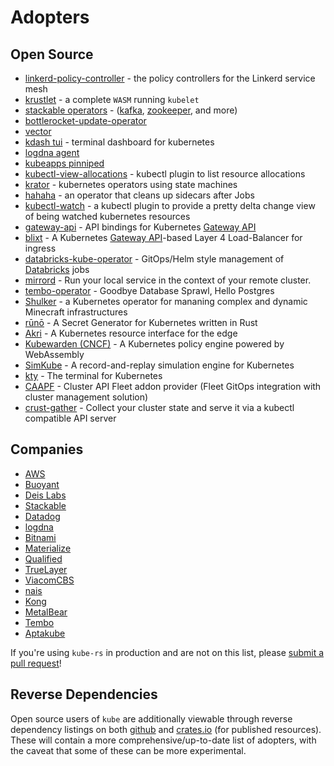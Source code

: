 # Adopters

## Open Source

- [linkerd-policy-controller](https://github.com/linkerd/linkerd2/tree/main/policy-controller) - the policy controllers for the Linkerd service mesh
- [krustlet](https://github.com/krustlet/krustlet) - a complete `WASM` running `kubelet`
- [stackable operators](https://github.com/stackabletech) - ([kafka](https://github.com/stackabletech/kafka-operator), [zookeeper](https://github.com/stackabletech/zookeeper-operator), and more)
- [bottlerocket-update-operator](https://github.com/bottlerocket-os/bottlerocket-update-operator)
- [vector](https://vector.dev/)
- [kdash tui](https://github.com/kdash-rs/kdash) - terminal dashboard for kubernetes
- [logdna agent](https://github.com/logdna/logdna-agent-v2)
- [kubeapps pinniped](https://github.com/kubeapps/kubeapps/tree/master/cmd/pinniped-proxy)
- [kubectl-view-allocations](https://github.com/davidB/kubectl-view-allocations) - kubectl plugin to list resource allocations
- [krator](https://github.com/krator-rs/krator) - kubernetes operators using state machines
- [hahaha](https://github.com/nais/hahaha) - an operator that cleans up sidecars after Jobs
- [kubectl-watch](https://github.com/imuxin/kubectl-watch) - a kubectl plugin to provide a pretty delta change view of being watched kubernetes resources
- [gateway-api](https://crates.io/crates/gateway-api) - API bindings for Kubernetes [Gateway API](https://gateway-api.sigs.k8s.io)
- [blixt](https://github.com/kong/blixt) - A Kubernetes [Gateway API](https://gateway-api.sigs.k8s.io)-based Layer 4 Load-Balancer for ingress
- [databricks-kube-operator](https://github.com/mach-kernel/databricks-kube-operator) - GitOps/Helm style management of [Databricks](https://www.databricks.com/) jobs
- [mirrord](https://github.com/metalbear-co/mirrord) - Run your local service in the context of your remote cluster.
- [tembo-operator](https://github.com/tembo-io/tembo-stacks/tree/main/tembo-operator) - Goodbye Database Sprawl, Hello Postgres
- [Shulker](https://github.com/jeremylvln/shulker) - a Kubernetes operator for mananing complex and dynamic Minecraft infrastructures
- [rūnō](https://github.com/aljoshare/runo) - A Secret Generator for Kubernetes written in Rust
- [Akri](https://github.com/project-akri/akri) - A Kubernetes resource interface for the edge
- [Kubewarden (CNCF)](https://www.kubewarden.io/) - A Kubernetes policy engine powered by WebAssembly
- [SimKube](https://github.com/acrlabs/simkube) - A record-and-replay simulation engine for Kubernetes
- [kty](https://kty.dev) - The terminal for Kubernetes
- [CAAPF](https://github.com/rancher-sandbox/cluster-api-addon-provider-fleet) - Cluster API Fleet addon provider (Fleet GitOps integration with cluster management solution)
- [crust-gather](https://github.com/crust-gather/crust-gather) - Collect your cluster state and serve it via a kubectl compatible API server

## Companies

- [AWS](https://aws.amazon.com/)
- [Buoyant](https://buoyant.io)
- [Deis Labs](https://deislabs.io)
- [Stackable](https://www.stackable.de)
- [Datadog](https://www.datadoghq.com/)
- [logdna](https://www.logdna.com)
- [Bitnami](https://bitnami.com)
- [Materialize](http://materialize.com)
- [Qualified](https://www.qualified.io)
- [TrueLayer](https://truelayer.com)
- [ViacomCBS](https://viacomcbs.com)
- [nais](https://nais.io)
- [Kong](https://konghq.com)
- [MetalBear](https://metalbear.co)
- [Tembo](https://tembo.io/)
- [Aptakube](https://aptakube.com/)

If you're using `kube-rs` in production and are not on this list, please [submit a pull request](https://github.com/kube-rs/website/edit/main/docs/adopters.md)!

## Reverse Dependencies

Open source users of `kube` are additionally viewable through reverse dependency listings on both [github](https://github.com/kube-rs/kube/network/dependents?package_id=UGFja2FnZS0zMjE5MTQ5OTc0) and [crates.io](https://crates.io/crates/kube/reverse_dependencies) (for published resources). These will contain a more comprehensive/up-to-date list of adopters, with the caveat that some of these can be more experimental.
